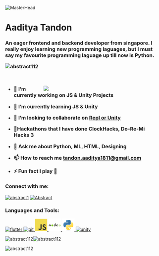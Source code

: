 ![MasterHead](https://media.bootcampcdn.com/Monash/img/content/coding.jpg)
<h1 align="left">Aaditya Tandon</h1>
<h3 align="left">An eager frontend and backend developer from singapore. I really enjoy learning new programming laguages, but I must say my favourite programming laguage up till now is Python.

<p align="left"> <img src="https://komarev.com/ghpvc/?username=abstract112&label=Profile%20views&color=0e75b6&style=flat" alt="abstract112" /> </p>

<p align="left"> <a href="https://twitter.com/" target="blank"><img src="https://img.shields.io/twitter/follow/?logo=twitter&style=for-the-badge" alt="" /></a> </p>
  
<img align="right" src="https://cdn.dribbble.com/users/2131993/screenshots/4948736/thoughtworks-gif_dribbble.gif" width="380" >
  
- 🔭 I’m currently working on **JS & Unity Projects**

- 🌱 I’m currently learning **JS & Unity**

- 👯 I’m looking to collaborate on [Repl or Unity](https://replit.com/@AnkitTandon)

- 🧩Hackathons that I have done 
  **ClockHacks, Do-Re-Mi Hacks 3**

- 💬 Ask me about **Python, ML, HTML, Designing**

- 📫 How to reach me **tandon.aaditya1811@gmail.com**

- ⚡ Fun fact **I play 🏀**

<h3 align="left">Connect with me:</h3>
<p align="left">
<a href="https://dev.to/abstract1" target="blank"><img align="center" src="https://raw.githubusercontent.com/rahuldkjain/github-profile-readme-generator/master/src/images/icons/Social/devto.svg" alt="abstract1" height="30" width="40" /></a>
<a href="https://discord.gg/Abstract" target="blank"><img align="center" src="https://raw.githubusercontent.com/rahuldkjain/github-profile-readme-generator/master/src/images/icons/Social/discord.svg" alt="Abstract" height="30" width="40" /></a>
</p>

<h3 align="left">Languages and Tools:</h3>
<p align="left"> <a href="https://flutter.dev" target="_blank" rel="noreferrer"> <img src="https://www.vectorlogo.zone/logos/flutterio/flutterio-icon.svg" alt="flutter" width="40" height="40"/> </a> <a href="https://git-scm.com/" target="_blank" rel="noreferrer"> <img src="https://www.vectorlogo.zone/logos/git-scm/git-scm-icon.svg" alt="git" width="40" height="40"/> </a> <a href="https://developer.mozilla.org/en-US/docs/Web/JavaScript" target="_blank" rel="noreferrer"> <img src="https://raw.githubusercontent.com/devicons/devicon/master/icons/javascript/javascript-original.svg" alt="javascript" width="40" height="40"/> </a> <a href="https://nodejs.org" target="_blank" rel="noreferrer"> <img src="https://raw.githubusercontent.com/devicons/devicon/master/icons/nodejs/nodejs-original-wordmark.svg" alt="nodejs" width="40" height="40"/> </a> <a href="https://www.python.org" target="_blank" rel="noreferrer"> <img src="https://raw.githubusercontent.com/devicons/devicon/master/icons/python/python-original.svg" alt="python" width="40" height="40"/> </a> <a href="https://unity.com/" target="_blank" rel="noreferrer"> <img src="https://www.vectorlogo.zone/logos/unity3d/unity3d-icon.svg" alt="unity" width="40" height="40"/> </a> </p>

<p><img align="left" src="https://github-readme-stats.vercel.app/api/top-langs?username=abstract112&show_icons=true&locale=en&layout=compact" alt="abstract112" /></p>

<p>&nbsp;<img align="left" src="https://github-readme-stats.vercel.app/api?username=abstract112&show_icons=true&locale=en" alt="abstract112" /></p>

<p><img align="left" src="https://github-readme-streak-stats.herokuapp.com/?user=abstract112&" alt="abstract112" /></p>
